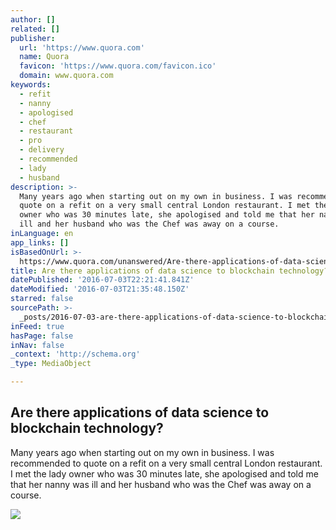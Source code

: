 ```yaml
---
author: []
related: []
publisher:
  url: 'https://www.quora.com'
  name: Quora
  favicon: 'https://www.quora.com/favicon.ico'
  domain: www.quora.com
keywords:
  - refit
  - nanny
  - apologised
  - chef
  - restaurant
  - pro
  - delivery
  - recommended
  - lady
  - husband
description: >-
  Many years ago when starting out on my own in business. I was recommended to
  quote on a refit on a very small central London restaurant. I met the lady
  owner who was 30 minutes late, she apologised and told me that her nanny was
  ill and her husband who was the Chef was away on a course.
inLanguage: en
app_links: []
isBasedOnUrl: >-
  https://www.quora.com/unanswered/Are-there-applications-of-data-science-to-blockchain-technology
title: Are there applications of data science to blockchain technology?
datePublished: '2016-07-03T22:21:41.841Z'
dateModified: '2016-07-03T21:35:48.150Z'
starred: false
sourcePath: >-
  _posts/2016-07-03-are-there-applications-of-data-science-to-blockchain-technol.md
inFeed: true
hasPage: false
inNav: false
_context: 'http://schema.org'
_type: MediaObject

---
```

<article style=""><h1>Are there applications of data science to blockchain technology?</h1><p>Many years ago when starting out on my own in business. I was recommended to quote on a refit on a very small central London restaurant. I met the lady owner who was 30 minutes late, she apologised and told me that her nanny was ill and her husband who was the Chef was away on a course.</p><img src="https://qsf.ec.quoracdn.net/-images.new_grid.fb_share_default.pnge6dde9cfa6e03c43.png" /></article>